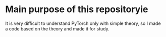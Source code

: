 # Main purpose of this repositoryie

It is very difficult to understand PyTorch only with simple theory, so I made a code based on the theory and made it for study.
